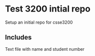 # Test 3200 intial repo

Setup an initial repo for csse3200

## Includes 

Text file with name and student number
